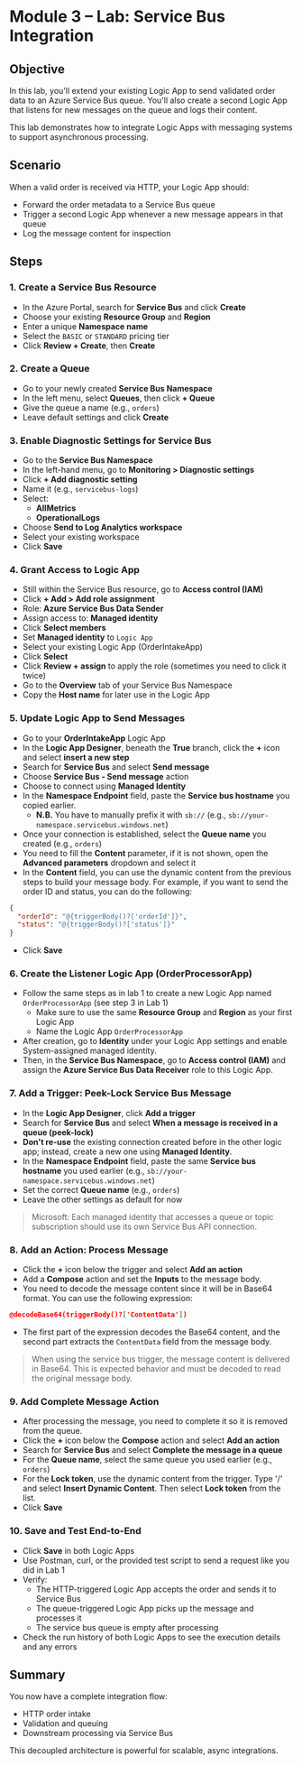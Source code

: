 # Module 3 – Lab: Service Bus Integration

## Objective

In this lab, you'll extend your existing Logic App to send validated order data to an Azure Service Bus queue. You'll also create a second Logic App that listens for new messages on the queue and logs their content.

This lab demonstrates how to integrate Logic Apps with messaging systems to support asynchronous processing.

## Scenario

When a valid order is received via HTTP, your Logic App should:

- Forward the order metadata to a Service Bus queue
- Trigger a second Logic App whenever a new message appears in that queue
- Log the message content for inspection

## Steps

### 1. Create a Service Bus Resource

- In the Azure Portal, search for **Service Bus** and click **Create**
- Choose your existing **Resource Group** and **Region**
- Enter a unique **Namespace name**
- Select the `BASIC` or `STANDARD` pricing tier
- Click **Review + Create**, then **Create**

### 2. Create a Queue

- Go to your newly created **Service Bus Namespace**
- In the left menu, select **Queues**, then click **+ Queue**
- Give the queue a name (e.g., `orders`)
- Leave default settings and click **Create**

### 3. Enable Diagnostic Settings for Service Bus

- Go to the **Service Bus Namespace**
- In the left-hand menu, go to **Monitoring > Diagnostic settings**
- Click **+ Add diagnostic setting**
- Name it (e.g., `servicebus-logs`)
- Select:
  - **AllMetrics**
  - **OperationalLogs**
- Choose **Send to Log Analytics workspace**
- Select your existing workspace
- Click **Save**

### 4. Grant Access to Logic App

- Still within the Service Bus resource, go to **Access control (IAM)**
- Click **+ Add > Add role assignment**
- Role: **Azure Service Bus Data Sender**
- Assign access to: **Managed identity**
- Click **Select members**
- Set **Managed identity** to `Logic App`
- Select your existing Logic App (OrderIntakeApp)
- Click **Select**
- Click **Review + assign** to apply the role (sometimes you need to click it twice)
- Go to the **Overview** tab of your Service Bus Namespace
- Copy the **Host name** for later use in the Logic App

### 5. Update Logic App to Send Messages

- Go to your **OrderIntakeApp** Logic App
- In the **Logic App Designer**, beneath the **True** branch, click the **+** icon and select **insert a new step**
- Search for **Service Bus** and select **Send message**
- Choose **Service Bus - Send message** action
- Choose to connect using **Managed Identity**
- In the **Namespace Endpoint** field, paste the **Service bus hostname** you copied earlier. 
  - **N.B.** You have to manually prefix it with `sb://` (e.g., `sb://your-namespace.servicebus.windows.net`)
- Once your connection is established, select the **Queue name** you created (e.g., `orders`)
- You need to fill the **Content** parameter, if it is not shown, open the **Advanced parameters** dropdown and select it
- In the **Content** field, you can use the dynamic content from the previous steps to build your message body. For example, if you want to send the order ID and status, you can do the following:

```json
{
  "orderId": "@{triggerBody()?['orderId']}",
  "status": "@{triggerBody()?['status']}"
}
```
- Click **Save**

### 6. Create the Listener Logic App (OrderProcessorApp)

- Follow the same steps as in lab 1 to create a new Logic App named `OrderProcessorApp` (see step 3 in Lab 1)
  - Make sure to use the same **Resource Group** and **Region** as your first Logic App
  - Name the Logic App `OrderProcessorApp`
- After creation, go to **Identity** under your Logic App settings and enable System-assigned managed identity.
- Then, in the **Service Bus Namespace**, go to **Access control (IAM)** and assign the **Azure Service Bus Data Receiver** role to this Logic App.

### 7. Add a Trigger: Peek-Lock Service Bus Message

- In the **Logic App Designer**, click **Add a trigger**
- Search for **Service Bus** and select **When a message is received in a queue (peek-lock)**
- **Don't re-use** the existing connection created before in the other logic app; instead, create a new one using **Managed Identity**.
- In the **Namespace Endpoint** field, paste the same **Service bus hostname** you used earlier (e.g., `sb://your-namespace.servicebus.windows.net`)
- Set the correct **Queue name** (e.g., `orders`)
- Leave the other settings as default for now
> Microsoft: Each managed identity that accesses a queue or topic subscription should use its own Service Bus API connection.

### 8. Add an Action: Process Message

- Click the **+** icon below the trigger and select **Add an action**
- Add a **Compose** action and set the **Inputs** to the message body.
- You need to decode the message content since it will be in Base64 format. You can use the following expression:

```json
@decodeBase64(triggerBody()?['ContentData'])
```
- The first part of the expression decodes the Base64 content, and the second part extracts the `ContentData` field from the message body.
> When using the service bus trigger, the message content is delivered in Base64. This is expected behavior and must be decoded to read the original message body.

### 9. Add Complete Message Action

- After processing the message, you need to complete it so it is removed from the queue.
- Click the **+** icon below the **Compose** action and select **Add an action**
- Search for **Service Bus** and select **Complete the message in a queue**
- For the **Queue name**, select the same queue you used earlier (e.g., `orders`)
- For the **Lock token**, use the dynamic content from the trigger. Type '/' and select **Insert Dynamic Content**. Then select **Lock token** from the list.
- Click **Save**

### 10. Save and Test End-to-End

- Click **Save** in both Logic Apps
- Use Postman, curl, or the provided test script to send a request like you did in Lab 1
- Verify:
  - The HTTP-triggered Logic App accepts the order and sends it to Service Bus
  - The queue-triggered Logic App picks up the message and processes it
  - The service bus queue is empty after processing
- Check the run history of both Logic Apps to see the execution details and any errors

## Summary
You now have a complete integration flow:

- HTTP order intake
- Validation and queuing
- Downstream processing via Service Bus

This decoupled architecture is powerful for scalable, async integrations.
